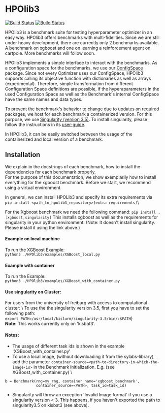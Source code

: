 # HPOlib3
[![Build Status](https://travis-ci.org/automl/HPOlib3.svg?branch=master)](https://travis-ci.org/automl/HPOlib3) [![Build Status](https://travis-ci.org/automl/HPOlib3.svg?branch=development)](https://travis-ci.org/automl/HPOlib3)

HPOlib3 is a benchmark suite for testing hyperparameter optimizer in an easy way. HPOlib3 offers benchmarks with 
multi-fidelities.
Since we are still under heavy development, there are currently only 2 benchmarks available. A benchmark on xgboost and one on 
learning a reinforcement agent on cartpole. More benchmarks will follow soon. 

HPOlib3 implements a simple interface to interact with the benchmarks. As a configuration space for the benchmarks, 
we use our [ConfigSpace](https://github.com/automl/ConfigSpace) package. Since not every Optimizer uses our ConfigSpace, 
HPOlib3 supports calling its objective function with dictionaries as well as arrays (experimental). 
Therefore, simple transformation from different Configuration Space definitions are possible, if the hyperaparameters in 
the used Configuration Space as well as the Benchmark's internal ConfigSpace have the same names and data types. 

To prevent the benchmark's behavior to change due to updates on required packages, we host for each benchmark a containerized version. 
For this purpose, we use [Singularity (version 3.5)](https://sylabs.io/guides/3.5/user-guide/). To install singularity, 
please follow the instructions in its [user-guide](https://sylabs.io/guides/3.5/user-guide/quick_start.html#quick-installation-steps).   

In HPOlib3, it can be easily switched between the usage of the containerized and local version of a benchmark.

## Installation
We explain in the docstrings of each benchmark, how to install the dependencies for each benchmark properly. \
For the purpose of this documentation, we show exemplarily how to install everything for the xgboost benchmark. 
Before we start, we recommend using a virtual environment.
 
In general, we can install HPOLib3 and specify its extra requirements via \
``` pip install <path_to_hpolib3_repository>[extra requirements] ```\

For the Xgboost benchmark we need the following command:
``` pip install .[xgboost,singularity] ```
This installs xgboost as well as the requirements for singularity in your python environment. 
(Note: It doesn't install singularity. Please install it using the link above.) 

#### Example on local machine

To run the XGBoost Example: \
```python3 ./HPOlib3/examples/XGBoost_local.py```

#### Example with container

To run the Example: \
```python3 ./HPOlib3/examples/XGBoost_with_container.py```

#### Use singularity on Cluster:
For users from the university of freiburg with access to computational cluster: \\
To use the the singularity version 3.5, first you have 
to set the following path:\
```export PATH=/usr/local/kislurm/singularity-3.5/bin/:$PATH```} \
**Note:** This works currently only on 'kisbat3'. 

#### Notes: 
- The usage of different task ids is shown in the example 'XGBoost_with_container.py'
- To use a local image, (without downloading it from the sylabs-library), add the parameter 
`container-source=<path-to-directory-in-which-the-image-is>` in the Benchmark initialization.
E.g. (see XGBoost_with_container.py) \
```
b = Benchmark(rng=my_rng, container_name='xgboost_benchmark', 
              container_source=<PATH>, task_id=task_id)
```
- Singularity will throw an exception 'Invalid Image format' if you use a singularity version < 3.
  This happens, if you haven't exported the path to singularity3.5 on kisbat3 (see above).

